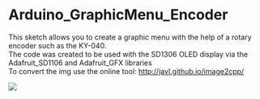 # Arduino_GraphicMenu_Encoder

This sketch allows you to create a graphic menu with the help of a rotary encoder such as the KY-040.  
The code was created to be used with the SD1306 OLED display via the Adafruit_SD1106 and Adafruit_GFX libraries  
To convert the img use the online tool: http://javl.github.io/image2cpp/

![](example.GIF)
